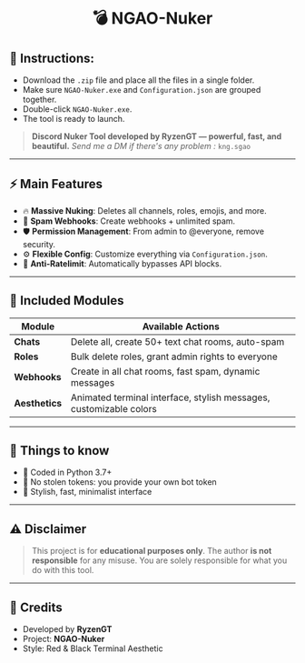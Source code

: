<h1 align="center">💣 NGAO-Nuker </h1>

## 🔧 Instructions:
- Download the `.zip` file and place all the files in a single folder.
- Make sure `NGAO-Nuker.exe` and `Configuration.json` are grouped together.
- Double-click `NGAO-Nuker.exe`.
- The tool is ready to launch.

> **Discord Nuker Tool developed by RyzenGT — powerful, fast, and beautiful.**
> *Send me a DM if there's any problem :* `kng.sgao`

---

## ⚡ Main Features

- 🔥 **Massive Nuking**: Deletes all channels, roles, emojis, and more.
- 🤖 **Spam Webhooks**: Create webhooks + unlimited spam.
- 🛡️ **Permission Management**: From admin to @everyone, remove security.
- ⚙️ **Flexible Config**: Customize everything via `Configuration.json`.
- 🚫 **Anti-Ratelimit**: Automatically bypasses API blocks.

---

## 🧨 Included Modules

| Module             | Available Actions                                                                    |
|--------------------|--------------------------------------------------------------------------------------|
| **Chats**          | Delete all, create 50+ text chat rooms, auto-spam                                    |
| **Roles**          | Bulk delete roles, grant admin rights to everyone                                    |
| **Webhooks**       | Create in all chat rooms, fast spam, dynamic messages                                |
| **Aesthetics**     | Animated terminal interface, stylish messages, customizable colors                   |

---

## 🧠 Things to know

- 🐍 Coded in Python 3.7+
- 💾 No stolen tokens: you provide your own bot token
- 🧬 Stylish, fast, minimalist interface

---

## ⚠️ Disclaimer

> This project is for **educational purposes only**.
> The author **is not responsible** for any misuse.
> You are solely responsible for what you do with this tool.

---

## 👑 Credits

- Developed by **RyzenGT**
- Project: **NGAO-Nuker**
- Style: Red & Black Terminal Aesthetic

